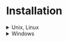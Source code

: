 # Installation

<details>
  <summary>Unix, Linux</summary>
  
  ### Install Packer

  ```bash
  git clone --depth 1 https://github.com/wbthomason/packer.nvim\ ~/.local/share/nvim/site/pack/packer/start/packer.nvim
  ```
  
  ### Install the config itself
  ```git
  git clone git@github.com:FearlessAtom/nvim-config.git ~/.config/nvim/
  ```
</details>

<details>
  <summary>Windows</summary>

  ### Install Packer

  ```powershell
  git clone https://github.com/wbthomason/packer.nvim "$env:LOCALAPPDATA\nvim-data\site\pack\packer\start\packer.nvim"
  ```

  ### Install the config itself
  ```powershell
  git clone git@github.com:FearlessAtom/nvim-config.git "$env:LOCALAPPDATA\nvim"
  ```
</details>
